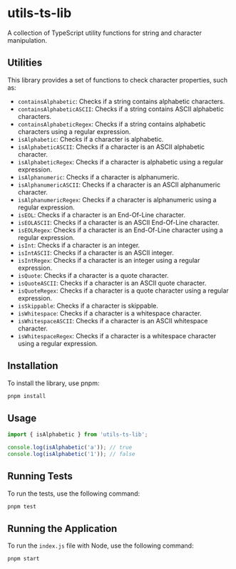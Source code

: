 # utils-ts-lib

A collection of TypeScript utility functions for string and character manipulation.

## Utilities

This library provides a set of functions to check character properties, such as:

- `containsAlphabetic`: Checks if a string contains alphabetic characters.
- `containsAlphabeticASCII`: Checks if a string contains ASCII alphabetic characters.
- `containsAlphabeticRegex`: Checks if a string contains alphabetic characters using a regular expression.
- `isAlphabetic`: Checks if a character is alphabetic.
- `isAlphabeticASCII`: Checks if a character is an ASCII alphabetic character.
- `isAlphabeticRegex`: Checks if a character is alphabetic using a regular expression.
- `isAlphanumeric`: Checks if a character is alphanumeric.
- `isAlphanumericASCII`: Checks if a character is an ASCII alphanumeric character.
- `isAlphanumericRegex`: Checks if a character is alphanumeric using a regular expression.
- `isEOL`: Checks if a character is an End-Of-Line character.
- `isEOLASCII`: Checks if a character is an ASCII End-Of-Line character.
- `isEOLRegex`: Checks if a character is an End-Of-Line character using a regular expression.
- `isInt`: Checks if a character is an integer.
- `isIntASCII`: Checks if a character is an ASCII integer.
- `isIntRegex`: Checks if a character is an integer using a regular expression.
- `isQuote`: Checks if a character is a quote character.
- `isQuoteASCII`: Checks if a character is an ASCII quote character.
- `isQuoteRegex`: Checks if a character is a quote character using a regular expression.
- `isSkippable`: Checks if a character is skippable.
- `isWhitespace`: Checks if a character is a whitespace character.
- `isWhitespaceASCII`: Checks if a character is an ASCII whitespace character.
- `isWhitespaceRegex`: Checks if a character is a whitespace character using a regular expression.

## Installation

To install the library, use pnpm:

```bash
pnpm install
```

## Usage

```typescript
import { isAlphabetic } from 'utils-ts-lib';

console.log(isAlphabetic('a')); // true
console.log(isAlphabetic('1')); // false
```

## Running Tests

To run the tests, use the following command:

```bash
pnpm test
```

## Running the Application

To run the `index.js` file with Node, use the following command:

```bash
pnpm start
```
